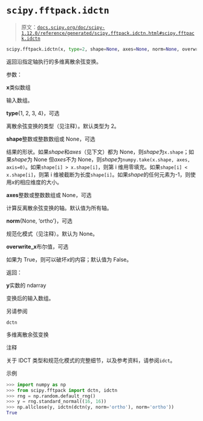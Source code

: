 # `scipy.fftpack.idctn`

> 原文：[`docs.scipy.org/doc/scipy-1.12.0/reference/generated/scipy.fftpack.idctn.html#scipy.fftpack.idctn`](https://docs.scipy.org/doc/scipy-1.12.0/reference/generated/scipy.fftpack.idctn.html#scipy.fftpack.idctn)

```py
scipy.fftpack.idctn(x, type=2, shape=None, axes=None, norm=None, overwrite_x=False)
```

返回沿指定轴执行的多维离散余弦变换。

参数：

**x**类似数组

输入数组。

**type**{1, 2, 3, 4}，可选

离散余弦变换的类型（见注释）。默认类型为 2。

**shape**整数或整数数组或 None，可选

结果的形状。如果*shape*和*axes*（见下文）都为 None，则*shape*为`x.shape`；如果*shape*为 None 但*axes*不为 None，则*shape*为`numpy.take(x.shape, axes, axis=0)`。如果`shape[i] > x.shape[i]`，则第 i 维用零填充。如果`shape[i] < x.shape[i]`，则第 i 维被截断为长度`shape[i]`。如果*shape*的任何元素为-1，则使用*x*的相应维度的大小。

**axes**整数或整数数组或 None，可选

计算反离散余弦变换的轴。默认值为所有轴。

**norm**{None, ‘ortho’}，可选

规范化模式（见注释）。默认为 None。

**overwrite_x**布尔值，可选

如果为 True，则可以破坏*x*的内容；默认值为 False。

返回：

**y**实数的 ndarray

变换后的输入数组。

另请参阅

`dctn`

多维离散余弦变换

注释

关于 IDCT 类型和规范化模式的完整细节，以及参考资料，请参阅`idct`。

示例

```py
>>> import numpy as np
>>> from scipy.fftpack import dctn, idctn
>>> rng = np.random.default_rng()
>>> y = rng.standard_normal((16, 16))
>>> np.allclose(y, idctn(dctn(y, norm='ortho'), norm='ortho'))
True 
```
